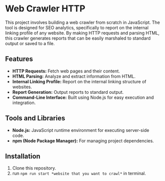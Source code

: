 # Web Crawler HTTP

This project involves building a web crawler from scratch in JavaScript. The tool is designed for SEO analytics, specifically to report on the internal linking profile of any website. By making HTTP requests and parsing HTML, this crawler generates reports that can be easily marshaled to standard output or saved to a file.

## Features

- **HTTP Requests:** Fetch web pages and their content.
- **HTML Parsing:** Analyze and extract information from HTML.
- **Internal Linking Profile:** Report on the internal linking structure of websites.
- **Report Generation:** Output reports to standard output.
- **Command-Line Interface:** Built using Node.js for easy execution and integration.

## Tools and Libraries

- **Node.js:** JavaScript runtime environment for executing server-side code.
- **npm (Node Package Manager):** For managing project dependencies.

## Installation
1. Clone this repository.
2. run ```npm run start *website that you want to crawl*``` in terminal.
